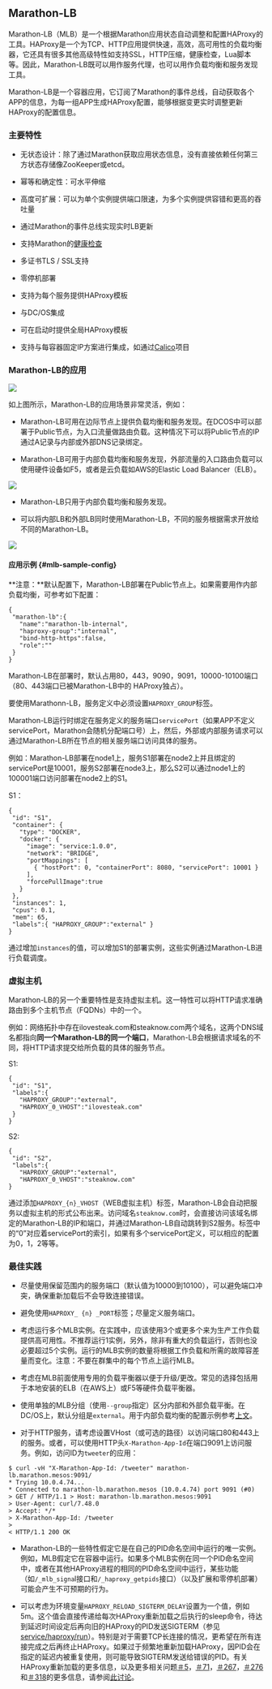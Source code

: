## Marathon-LB

Marathon-LB（MLB）是一个根据Marathon应用状态自动调整和配置HAProxy的工具。HAProxy是一个为TCP、HTTP应用提供快速，高效，高可用性的负载均衡器，它还具有很多其他高级特性如支持SSL，HTTP压缩，健康检查，Lua脚本等。因此，Marathon-LB既可以用作服务代理，也可以用作负载均衡和服务发现工具。

Marathon-LB是一个容器应用，它订阅了Marathon的事件总线，自动获取各个APP的信息，为每一组APP生成HAProxy配置，能够根据变更实时调整更新HAProxy的配置信息。

### 主要特性

* 无状态设计：除了通过Marathon获取应用状态信息，没有直接依赖任何第三方状态存储像ZooKeeper或etcd。

* 幂等和确定性：可水平伸缩

* 高度可扩展：可以为单个实例提供端口限速，为多个实例提供容错和更高的吞吐量

* 通过Marathon的事件总线实现实时LB更新

* 支持Marathon的[健康检查](/dcos-marathon-health-checks.md)

* 多证书TLS \/ SSL支持

* 零停机部署

* 支持为每个服务提供HAProxy模板

* 与DC\/OS集成

* 可在启动时提供全局HAProxy模板

* 支持与每容器固定IP方案进行集成，如通过[Calico](https://github.com/projectcalico/calico-containers)项目


### Marathon-LB的应用

![](/assets/dcos_marathon_lb_topology.png)

如上图所示，Marathon-LB的应用场景非常灵活，例如：

* Marathon-LB可用在边际节点上提供负载均衡和服务发现。在DCOS中可以部署于Public节点，为入口流量做路由负载。这种情况下可以将Public节点的IP通过A记录与内部或外部DNS记录绑定。

* Marathon-LB可用于内部负载均衡和服务发现，外部流量的入口路由负载可以使用硬件设备如F5，或者是云负载如AWS的Elastic Load Balancer（ELB）。

![](/assets/marathon-lb-elb.jpeg)

* Marathon-LB只用于内部负载均衡和服务发现。

* 可以将内部LB和外部LB同时使用Marathon-LB，不同的服务根据需求开放给不同的Marathon-LB。

![](/assets/marathon-lb-ilb.png)


#### 应用示例 {#mlb-sample-config}

**注意：**默认配置下，Marathon-LB部署在Public节点上。如果需要用作内部负载均衡，可参考如下配置：

```
{
 "marathon-lb":{
   "name":"marathon-lb-internal",
   "haproxy-group":"internal",
   "bind-http-https":false,
   "role":""
 }
}
```

Marathon-LB在部署时，默认占用80，443，9090，9091，10000-10100端口（80、443端口已被Marathon-LB中的 HAProxy独占）。

要使用Marathonn-LB，服务定义中必须设置`HAPROXY_GROUP`标签。

Marathon-LB运行时绑定在服务定义的服务端口`servicePort`（如果APP不定义servicePort，Marathon会随机分配端口号）上，然后，外部或内部服务请求可以通过Marathon-LB所在节点的相关服务端口访问具体的服务。

例如：Marathon-LB部署在node1上，服务S1部署在node2上并且绑定的servicePort是10001，服务S2部署在node3上，那么S2可以通过node1上的100001端口访问部署在node2上的S1。

S1：

```
{
 "id": "S1",
 "container": {
   "type": "DOCKER",
   "docker": {
     "image": "service:1.0.0",
     "network": "BRIDGE",
     "portMappings": [
       { "hostPort": 0, "containerPort": 8080, "servicePort": 10001 }
     ],
     "forcePullImage":true
   }
 },
 "instances": 1,
 "cpus": 0.1,
 "mem": 65,
 "labels":{ "HAPROXY_GROUP":"external" }
}
```

通过增加`instances`的值，可以增加S1的部署实例，这些实例通过Marathon-LB进行负载调度。

### 虚拟主机

Marathon-LB的另一个重要特性是支持虚拟主机。这一特性可以将HTTP请求准确路由到多个主机节点（FQDNs）中的一个。

例如：网络拓扑中存在ilovesteak.com和steaknow.com两个域名，这两个DNS域名都指向**同一个Marathon-LB的同一个端口**，Marathon-LB会根据请求域名的不同，将HTTP请求提交给所负载的具体的服务节点。

S1:

```
{
 "id": "S1",
 "labels":{
   "HAPROXY_GROUP":"external",
   "HAPROXY_0_VHOST":"ilovesteak.com"
 }
}
```

S2:

```
{
 "id": "S2",
 "labels":{
   "HAPROXY_GROUP":"external",
   "HAPROXY_0_VHOST":"steaknow.com"
}
```

通过添加`HAPROXY_{n}_VHOST`（WEB虚拟主机）标签，Marathon-LB会自动把服务以虚拟主机的形式公布出来。访问域名`steaknow.com`时，会直接访问该域名绑定的Marathon-LB的IP和端口，并通过Marathon-LB自动跳转到S2服务。标签中的“0”对应着servicePort的索引，如果有多个servicePort定义，可以相应的配置为0，1，2等等。

### 最佳实践

* 尽量使用保留范围内的服务端口（默认值为10000到10100），可以避免端口冲突，确保重新加载后不会导致连接错误。

* 避免使用`HAPROXY_ {n} _PORT`标签；尽量定义服务端口。

* 考虑运行多个MLB实例。在实践中，应该使用3个或更多个来为生产工作负载提供高可用性。不推荐运行1实例，另外，除非有重大的负载运行，否则也没必要超过5个实例。运行的MLB实例的数量将根据工作负载和所需的故障容差量而变化。注意：不要在群集中的每个节点上运行MLB。

* 考虑在MLB前面使用专用的负载平衡器以便于升级\/更改。常见的选择包括用于本地安装的ELB（在AWS上）或F5等硬件负载平衡器。

* 使用单独的MLB分组（使用`--group`指定）区分内部和外部负载平衡。在DC\/OS上，默认分组是`external`。用于内部负载均衡的配置示例参考[上文](#mlb-sample-config)。

* 对于HTTP服务，请考虑设置VHost（或可选的路径）以访问端口80和443上的服务。或者，可以使用HTTP头`X-Marathon-App-Id`在端口9091上访问服务。例如，访问ID为`tweeter`的应用：

```
$ curl -vH "X-Marathon-App-Id: /tweeter" marathon-lb.marathon.mesos:9091/ 
* Trying 10.0.4.74... 
* Connected to marathon-lb.marathon.mesos (10.0.4.74) port 9091 (#0) 
> GET / HTTP/1.1 > Host: marathon-lb.marathon.mesos:9091 
> User-Agent: curl/7.48.0 
> Accept: */* 
> X-Marathon-App-Id: /tweeter 
> 
< HTTP/1.1 200 OK
```

* Marathon-LB的一些特性假定它是在自己的PID命名空间中运行的唯一实例。例如，MLB假定它在容器中运行。如果多个MLB实例在同一个PID命名空间中，或者在其他HAProxy进程的相同的PID命名空间中运行，某些功能（如`/_mlb_signa`l接口和`/_haproxy_getpids`接口）（以及扩展和零停机部署）可能会产生不可预期的行为。

* 可以考虑为环境变量`HAPROXY_RELOAD_SIGTERM_DELAY`设置为一个值，例如5m。这个值会直接传递给每次HAProxy重新加载之后执行的sleep命令，待达到延迟时间设定后再向旧的HAProxy的PID发送SIGTERM（参见[service/haproxy/run](https://github.com/mesosphere/marathon-lb/blob/master/service/haproxy/run)）。特别是对于需要TCP长连接的情况，更希望在所有连接完成之后再终止HAProxy。如果过于频繁地重新加载HAProxy，因PID会在指定的延迟内被重复使用，则可能导致SIGTERM发送给错误的PID。有关HAProxy重新加载的更多信息，以及更多相关问题[＃5](https://github.com/mesosphere/marathon-lb/issues/5)，[＃71](https://github.com/mesosphere/marathon-lb/issues/71)，[＃267](https://github.com/mesosphere/marathon-lb/issues/267)，[＃276](https://github.com/mesosphere/marathon-lb/issues/276)和[＃318](https://github.com/mesosphere/marathon-lb/issues/318)的更多信息，请参阅[此讨论](http://www.serverphorums.com/read.php?10,862139)。


